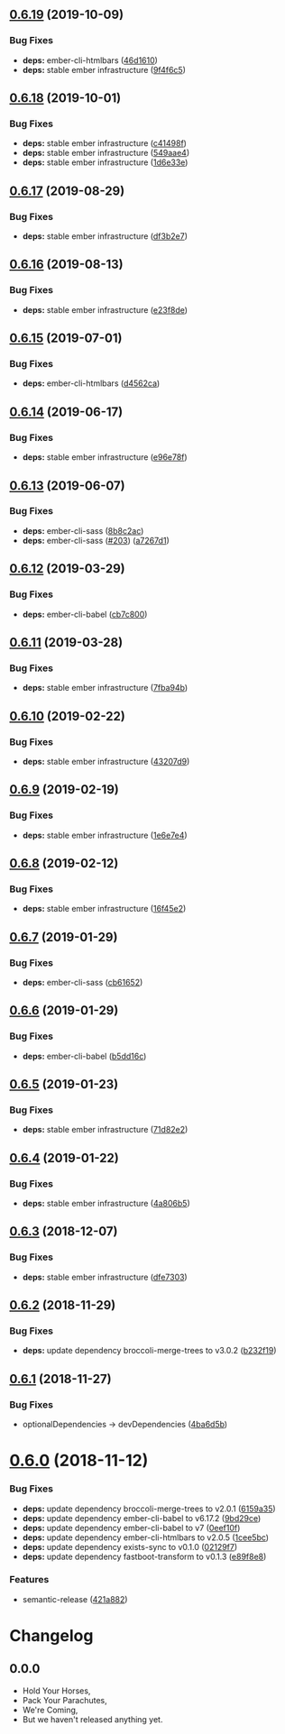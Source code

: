 ## [0.6.19](https://github.com/levanto-financial/ember-materialize-shim/compare/v0.6.18...v0.6.19) (2019-10-09)


### Bug Fixes

* **deps:** ember-cli-htmlbars ([46d1610](https://github.com/levanto-financial/ember-materialize-shim/commit/46d1610))
* **deps:** stable ember infrastructure ([9f4f6c5](https://github.com/levanto-financial/ember-materialize-shim/commit/9f4f6c5))

## [0.6.18](https://github.com/levanto-financial/ember-materialize-shim/compare/v0.6.17...v0.6.18) (2019-10-01)


### Bug Fixes

* **deps:** stable ember infrastructure ([c41498f](https://github.com/levanto-financial/ember-materialize-shim/commit/c41498f))
* **deps:** stable ember infrastructure ([549aae4](https://github.com/levanto-financial/ember-materialize-shim/commit/549aae4))
* **deps:** stable ember infrastructure ([1d6e33e](https://github.com/levanto-financial/ember-materialize-shim/commit/1d6e33e))

## [0.6.17](https://github.com/levanto-financial/ember-materialize-shim/compare/v0.6.16...v0.6.17) (2019-08-29)


### Bug Fixes

* **deps:** stable ember infrastructure ([df3b2e7](https://github.com/levanto-financial/ember-materialize-shim/commit/df3b2e7))

## [0.6.16](https://github.com/levanto-financial/ember-materialize-shim/compare/v0.6.15...v0.6.16) (2019-08-13)


### Bug Fixes

* **deps:** stable ember infrastructure ([e23f8de](https://github.com/levanto-financial/ember-materialize-shim/commit/e23f8de))

## [0.6.15](https://github.com/levanto-financial/ember-materialize-shim/compare/v0.6.14...v0.6.15) (2019-07-01)


### Bug Fixes

* **deps:** ember-cli-htmlbars ([d4562ca](https://github.com/levanto-financial/ember-materialize-shim/commit/d4562ca))

## [0.6.14](https://github.com/levanto-financial/ember-materialize-shim/compare/v0.6.13...v0.6.14) (2019-06-17)


### Bug Fixes

* **deps:** stable ember infrastructure ([e96e78f](https://github.com/levanto-financial/ember-materialize-shim/commit/e96e78f))

## [0.6.13](https://github.com/levanto-financial/ember-materialize-shim/compare/v0.6.12...v0.6.13) (2019-06-07)


### Bug Fixes

* **deps:** ember-cli-sass ([8b8c2ac](https://github.com/levanto-financial/ember-materialize-shim/commit/8b8c2ac))
* **deps:** ember-cli-sass ([#203](https://github.com/levanto-financial/ember-materialize-shim/issues/203)) ([a7267d1](https://github.com/levanto-financial/ember-materialize-shim/commit/a7267d1))

## [0.6.12](https://github.com/levanto-financial/ember-materialize-shim/compare/v0.6.11...v0.6.12) (2019-03-29)


### Bug Fixes

* **deps:** ember-cli-babel ([cb7c800](https://github.com/levanto-financial/ember-materialize-shim/commit/cb7c800))

## [0.6.11](https://github.com/levanto-financial/ember-materialize-shim/compare/v0.6.10...v0.6.11) (2019-03-28)


### Bug Fixes

* **deps:** stable ember infrastructure ([7fba94b](https://github.com/levanto-financial/ember-materialize-shim/commit/7fba94b))

## [0.6.10](https://github.com/levanto-financial/ember-materialize-shim/compare/v0.6.9...v0.6.10) (2019-02-22)


### Bug Fixes

* **deps:** stable ember infrastructure ([43207d9](https://github.com/levanto-financial/ember-materialize-shim/commit/43207d9))

## [0.6.9](https://github.com/levanto-financial/ember-materialize-shim/compare/v0.6.8...v0.6.9) (2019-02-19)


### Bug Fixes

* **deps:** stable ember infrastructure ([1e6e7e4](https://github.com/levanto-financial/ember-materialize-shim/commit/1e6e7e4))

## [0.6.8](https://github.com/levanto-financial/ember-materialize-shim/compare/v0.6.7...v0.6.8) (2019-02-12)


### Bug Fixes

* **deps:** stable ember infrastructure ([16f45e2](https://github.com/levanto-financial/ember-materialize-shim/commit/16f45e2))

## [0.6.7](https://github.com/levanto-financial/ember-materialize-shim/compare/v0.6.6...v0.6.7) (2019-01-29)


### Bug Fixes

* **deps:** ember-cli-sass ([cb61652](https://github.com/levanto-financial/ember-materialize-shim/commit/cb61652))

## [0.6.6](https://github.com/levanto-financial/ember-materialize-shim/compare/v0.6.5...v0.6.6) (2019-01-29)


### Bug Fixes

* **deps:** ember-cli-babel ([b5dd16c](https://github.com/levanto-financial/ember-materialize-shim/commit/b5dd16c))

## [0.6.5](https://github.com/levanto-financial/ember-materialize-shim/compare/v0.6.4...v0.6.5) (2019-01-23)


### Bug Fixes

* **deps:** stable ember infrastructure ([71d82e2](https://github.com/levanto-financial/ember-materialize-shim/commit/71d82e2))

## [0.6.4](https://github.com/levanto-financial/ember-materialize-shim/compare/v0.6.3...v0.6.4) (2019-01-22)


### Bug Fixes

* **deps:** stable ember infrastructure ([4a806b5](https://github.com/levanto-financial/ember-materialize-shim/commit/4a806b5))

## [0.6.3](https://github.com/levanto-financial/ember-materialize-shim/compare/v0.6.2...v0.6.3) (2018-12-07)


### Bug Fixes

* **deps:** stable ember infrastructure ([dfe7303](https://github.com/levanto-financial/ember-materialize-shim/commit/dfe7303))

## [0.6.2](https://github.com/levanto-financial/ember-materialize-shim/compare/v0.6.1...v0.6.2) (2018-11-29)


### Bug Fixes

* **deps:** update dependency broccoli-merge-trees to v3.0.2 ([b232f19](https://github.com/levanto-financial/ember-materialize-shim/commit/b232f19))

## [0.6.1](https://github.com/levanto-financial/ember-materialize-shim/compare/v0.6.0...v0.6.1) (2018-11-27)


### Bug Fixes

* optionalDependencies -> devDependencies ([4ba6d5b](https://github.com/levanto-financial/ember-materialize-shim/commit/4ba6d5b))

# [0.6.0](https://github.com/levanto-financial/ember-materialize-shim/compare/v0.5.1...v0.6.0) (2018-11-12)


### Bug Fixes

* **deps:** update dependency broccoli-merge-trees to v2.0.1 ([6159a35](https://github.com/levanto-financial/ember-materialize-shim/commit/6159a35))
* **deps:** update dependency ember-cli-babel to v6.17.2 ([9bd29ce](https://github.com/levanto-financial/ember-materialize-shim/commit/9bd29ce))
* **deps:** update dependency ember-cli-babel to v7 ([0eef10f](https://github.com/levanto-financial/ember-materialize-shim/commit/0eef10f))
* **deps:** update dependency ember-cli-htmlbars to v2.0.5 ([1cee5bc](https://github.com/levanto-financial/ember-materialize-shim/commit/1cee5bc))
* **deps:** update dependency exists-sync to v0.1.0 ([02129f7](https://github.com/levanto-financial/ember-materialize-shim/commit/02129f7))
* **deps:** update dependency fastboot-transform to v0.1.3 ([e89f8e8](https://github.com/levanto-financial/ember-materialize-shim/commit/e89f8e8))


### Features

* semantic-release ([421a882](https://github.com/levanto-financial/ember-materialize-shim/commit/421a882))

Changelog
=========

## 0.0.0

- Hold Your Horses,
- Pack Your Parachutes,
- We're Coming,
- But we haven't released anything yet.
